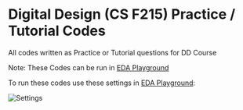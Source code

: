# Digital Design (CS F215) Practice / Tutorial Codes

All codes written as Practice or Tutorial questions for DD Course

Note: These Codes can be run in [EDA Playground](https://edaplayground.com)

To run these codes use these settings in [EDA Playground](https://edaplayground.com):

![Settings](https://github.com/joejo-joestar/uni_codes/assets/144523549/e3ffaa1c-707d-4c9b-97fd-89dc4269d0aa)
